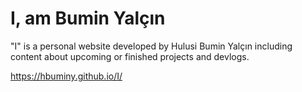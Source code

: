 # I, am Bumin Yalçın
"I" is a personal website developed by Hulusi Bumin Yalçın including content about upcoming or finished projects and devlogs.


https://hbuminy.github.io/I/
